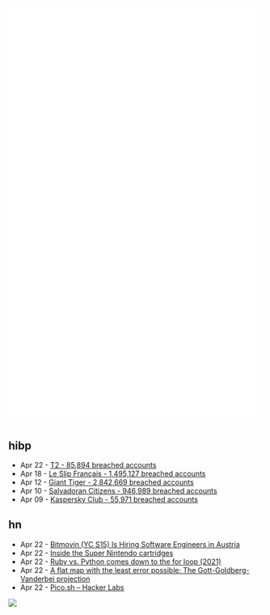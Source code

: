 ![Metrics](https://raw.githubusercontent.com/phixion/phixion/master/metrics.svg)

## hibp

<!--
for https://github.com/phixion/phixion/blob/main/.github/workflows/feeds.yml
-->
<!--START_SECTION:haveibeenpwnd-->
- Apr 22 - [T2 - 85,894 breached accounts](https://haveibeenpwned.com/PwnedWebsites#T2)
- Apr 18 - [Le Slip Français - 1,495,127 breached accounts](https://haveibeenpwned.com/PwnedWebsites#LeSlipFrancais)
- Apr 12 - [Giant Tiger - 2,842,669 breached accounts](https://haveibeenpwned.com/PwnedWebsites#GiantTiger)
- Apr 10 - [Salvadoran Citizens - 946,989 breached accounts](https://haveibeenpwned.com/PwnedWebsites#SalvadoranCitizens)
- Apr 09 - [Kaspersky Club - 55,971 breached accounts](https://haveibeenpwned.com/PwnedWebsites#KasperskyClub)
<!--END_SECTION:haveibeenpwnd-->

## hn

<!--
for https://github.com/phixion/phixion/blob/main/.github/workflows/feeds.yml
-->
<!--START_SECTION:hn-->
- Apr 22 - [Bitmovin (YC S15) Is Hiring Software Engineers in Austria](https://bitmovin.com/careers)
- Apr 22 - [Inside the Super Nintendo cartridges](https://fabiensanglard.net/snes_carts/index.html)
- Apr 22 - [Ruby vs. Python comes down to the for loop (2021)](https://softwaredoug.com/blog/2021/11/12/ruby-vs-python-for-loop.html)
- Apr 22 - [A flat map with the least error possible: The Gott-Goldberg-Vanderbei projection](https://vanderbei.princeton.edu/planets_webgl/GottPlanets.html)
- Apr 22 - [Pico.sh – Hacker Labs](https://github.com/picosh/pico)
<!--END_SECTION:hn-->

<!--
for https://yhype.me
-->
![](https://hit.yhype.me/github/profile?user_id=13013670)

